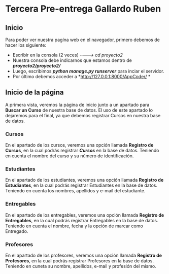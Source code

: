 # Tercera Pre-entrega Gallardo Ruben

## Inicio
Para poder ver nuestra pagína web en el navegador, primero debemos de hacer los siguiente:

- Escribir en la consola (2 veces) ----> *cd proyecto2*
- Nuestra consola debe indicarnos que estamos dentro de ***proyecto2/proyecto2/***
- Luego, escribimos ***python manage.py runserver*** para inciar el servidor.
- Por último debemos acceder a *http://127.0.0.1:8000/AppCoder/ *

## Inicio de la página

A primera vista, veremos la página de inicio junto a un apartado para **Buscar un Curso** de nuestra base de datos.  El uso de este apartado lo dejaremos para el final, ya que debemos registrar Cursos en nuestra base de datos.

### Cursos

En el apartado de los cursos, veremos una opción llamada **Registro de Cursos**, en la cual podrás registrar ***Cursos*** en la base de datos. Teniendo en cuenta el nombre del curso y su número de identificación.

### Estudiantes

En el apartado de los estudiantes, veremos una opción llamada **Registro de Estudiantes**, en la cual podrás registrar Estudiantes en la base de datos. Teniendo en cuenta los nombres, apellidos y e-mail del estudiante.

### Entregables

En el apartado de los entregables, veremos una opción llamada **Registro de Entregables**, en la cual podrás registrar Entregables en la base de datos. Teniendo en cuenta el nombre, fecha y la opción de marcar como Entregado.

### Profesores
En el apartado de los profesores, veremos una opción llamada **Registro de Profesores**, en la cual podrás registrar Profesores en la base de datos. Teniendo en cuneta su nombre, apellidos, e-mail y profesión del mismo.
